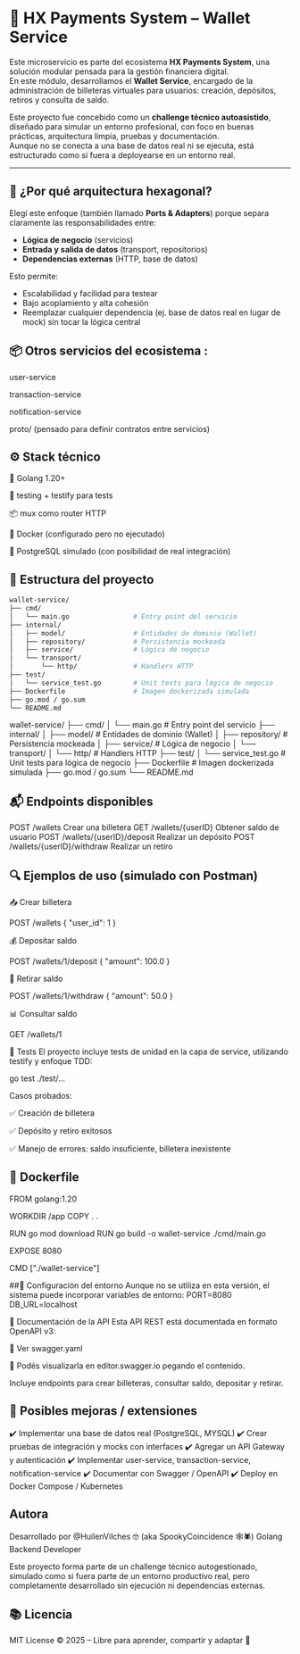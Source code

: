 # 💸 HX Payments System – Wallet Service

Este microservicio es parte del ecosistema **HX Payments System**, una solución modular pensada para la gestión financiera digital.  
En este módulo, desarrollamos el **Wallet Service**, encargado de la administración de billeteras virtuales para usuarios: creación, depósitos, retiros y consulta de saldo.

Este proyecto fue concebido como un **challenge técnico autoasistido**, diseñado para simular un entorno profesional, con foco en buenas prácticas, arquitectura limpia, pruebas y documentación.  
Aunque no se conecta a una base de datos real ni se ejecuta, está estructurado como si fuera a deployearse en un entorno real.

---

## 🧠 ¿Por qué arquitectura hexagonal?

Elegí este enfoque (también llamado **Ports & Adapters**) porque separa claramente las responsabilidades entre:

- **Lógica de negocio** (servicios)
- **Entrada y salida de datos** (transport, repositorios)
- **Dependencias externas** (HTTP, base de datos)

Esto permite:

- Escalabilidad y facilidad para testear
- Bajo acoplamiento y alta cohesión
- Reemplazar cualquier dependencia (ej. base de datos real en lugar de mock) sin tocar la lógica central


## 📦 Otros servicios del ecosistema :

user-service

transaction-service

notification-service

proto/ (pensado para definir contratos entre servicios)

## ⚙️ Stack técnico

🐹 Golang 1.20+

🧪 testing + testify para tests

📦 mux como router HTTP

🐳 Docker (configurado pero no ejecutado)

💾 PostgreSQL simulado (con posibilidad de real integración)

## 📂 Estructura del proyecto
```bash
wallet-service/
├── cmd/
│   └── main.go                # Entry point del servicio
├── internal/
│   ├── model/                 # Entidades de dominio (Wallet)
│   ├── repository/            # Persistencia mockeada
│   ├── service/               # Lógica de negocio
│   └── transport/
│       └── http/              # Handlers HTTP
├── test/
│   └── service_test.go        # Unit tests para lógica de negocio
├── Dockerfile                 # Imagen dockerizada simulada
├── go.mod / go.sum
└── README.md 
```
wallet-service/
├── cmd/
│   └── main.go                # Entry point del servicio
├── internal/
│   ├── model/                 # Entidades de dominio (Wallet)
│   ├── repository/            # Persistencia mockeada
│   ├── service/               # Lógica de negocio
│   └── transport/
│       └── http/              # Handlers HTTP
├── test/
│   └── service_test.go        # Unit tests para lógica de negocio
├── Dockerfile                 # Imagen dockerizada simulada
├── go.mod / go.sum
└── README.md 


## 📬 Endpoints disponibles

POST	/wallets	                   Crear una billetera
GET	    /wallets/{userID}	           Obtener saldo de usuario
POST	/wallets/{userID}/deposit	   Realizar un depósito
POST	/wallets/{userID}/withdraw	   Realizar un retiro

## 🔍 Ejemplos de uso (simulado con Postman)

📥 Crear billetera

POST /wallets
{
  "user_id": 1
}


💰 Depositar saldo

POST /wallets/1/deposit
{
  "amount": 100.0
}


💸 Retirar saldo

POST /wallets/1/withdraw
{
  "amount": 50.0
}


📊 Consultar saldo

GET /wallets/1


🧪 Tests
El proyecto incluye tests de unidad en la capa de service, utilizando testify y enfoque TDD:

go test ./test/...


Casos probados:

✅ Creación de billetera

✅ Depósito y retiro exitosos

✅ Manejo de errores: saldo insuficiente, billetera inexistente

## 📄 Dockerfile
FROM golang:1.20

WORKDIR /app
COPY . .

RUN go mod download
RUN go build -o wallet-service ./cmd/main.go

EXPOSE 8080

CMD ["./wallet-service"]


##🧰 Configuración del entorno
Aunque no se utiliza en esta versión, el sistema puede incorporar variables de entorno:
PORT=8080
DB_URL=localhost


📑 Documentación de la API
Esta API REST está documentada en formato OpenAPI v3:

📄 Ver swagger.yaml

👀 Podés visualizarla en editor.swagger.io pegando el contenido.

Incluye endpoints para crear billeteras, consultar saldo, depositar y retirar.


## 🧠 Posibles mejoras / extensiones

✔️ Implementar una base de datos real (PostgreSQL, MYSQL)
✔️ Crear pruebas de integración y mocks con interfaces
✔️ Agregar un API Gateway y autenticación
✔️ Implementar user-service, transaction-service, notification-service
✔️ Documentar con Swagger / OpenAPI
✔️ Deploy en Docker Compose / Kubernetes

##  Autora
Desarrollado por @HuilenVilches 🤓 (aka SpookyCoincidence 🕸️🕷️)
Golang Backend Developer 

Este proyecto forma parte de un challenge técnico autogestionado, simulado como si fuera parte de un entorno productivo real, pero completamente desarrollado sin ejecución ni dependencias externas.

## 📚 Licencia
MIT License © 2025 – Libre para aprender, compartir y adaptar 🚀
